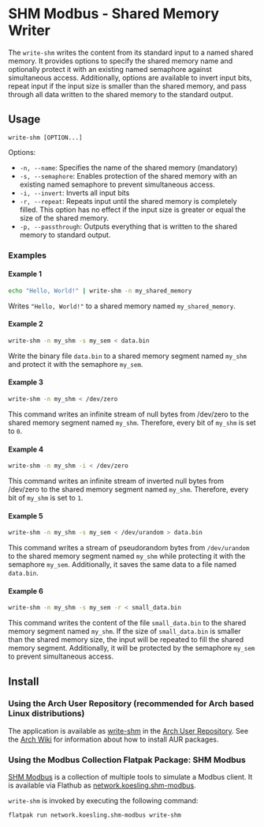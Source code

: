 # SHM Modbus - Shared Memory Writer

The ```write-shm``` writes the content from its standard input to a named shared memory.
It provides options to specify the shared memory name and optionally protect it with an existing named semaphore against simultaneous access.
Additionally, options are available to invert input bits, repeat input if the input size is smaller than the shared memory, and pass through all data written to the shared memory to the standard output.

## Usage

```text
write-shm [OPTION...]
```

Options:

- ```-n, --name```: Specifies the name of the shared memory (mandatory)
- ```-s, --semaphore```: Enables protection of the shared memory with an existing named semaphore to prevent simultaneous access.
- ```-i, --invert```: Inverts all input bits
- ```-r, --repeat```: Repeats input until the shared memory is completely filled.
    This option has no effect if the input size is greater or equal the size of the shared memory. 
- ```-p, --passthrough```: Outputs everything that is written to the shared memory to standard output.


### Examples

#### Example 1
```bash
echo "Hello, World!" | write-shm -n my_shared_memory
```

Writes ```"Hello, World!"``` to a shared memory named ```my_shared_memory```.

#### Example 2
```bash
write-shm -n my_shm -s my_sem < data.bin
```

Write the binary file ```data.bin``` to a shared memory segment named ```my_shm``` and protect it with the semaphore ```my_sem```.

#### Example 3
```bash
write-shm -n my_shm < /dev/zero
```

This command writes an infinite stream of null bytes from /dev/zero to the shared memory segment named ```my_shm```.
Therefore, every bit of ```my_shm``` is set to ```0```.

#### Example 4
```bash
write-shm -n my_shm -i < /dev/zero
```

This command writes an infinite stream of inverted null bytes from /dev/zero to the shared memory segment named ```my_shm```.
Therefore, every bit of ```my_shm``` is set to ```1```.


#### Example 5
```bash
write-shm -n my_shm -s my_sem < /dev/urandom > data.bin
```

This command writes a stream of pseudorandom bytes from ```/dev/urandom``` to the shared memory segment named ```my_shm``` while protecting it with the semaphore ```my_sem```.
Additionally, it saves the same data to a file named ```data.bin```.

#### Example 6
```bash
write-shm -n my_shm -s my_sem -r < small_data.bin
```

This command writes the content of the file ```small_data.bin``` to the shared memory segment named ```my_shm```.
If the size of ```small_data.bin``` is smaller than the shared memory size, the input will be repeated to fill the shared memory segment.
Additionally, it will be protected by the semaphore ```my_sem``` to prevent simultaneous access.

## Install

### Using the Arch User Repository (recommended for Arch based Linux distributions)

The application is available as [write-shm](https://aur.archlinux.org/packages/write-shm) in the [Arch User Repository](https://aur.archlinux.org/).
See the [Arch Wiki](https://wiki.archlinux.org/title/Arch_User_Repository) for information about how to install AUR packages.

### Using the Modbus Collection Flatpak Package: SHM Modbus

[SHM Modbus](https://nikolask-source.github.io/SHM_Modbus/) is a collection of multiple tools to simulate a Modbus client.
It is available via Flathub as [network.koesling.shm-modbus](https://flathub.org/apps/network.koesling.shm-modbus).

```write-shm``` is invoked by executing the following command:
```
flatpak run network.koesling.shm-modbus write-shm
```
